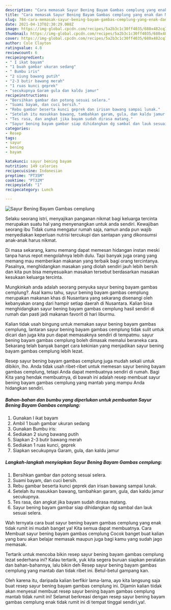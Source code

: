 ```yaml
---
description: "Cara memasak Sayur Bening Bayam Gambas cemplung yang enak dan Mudah Dibuat"
title: "Cara memasak Sayur Bening Bayam Gambas cemplung yang enak dan Mudah Dibuat"
slug: 784-cara-memasak-sayur-bening-bayam-gambas-cemplung-yang-enak-dan-mudah-dibuat
date: 2021-04-13T02:30:29.008Z
image: https://img-global.cpcdn.com/recipes/5a2b3c1c30ff4035/680x482cq70/sayur-bening-bayam-gambas-cemplung-foto-resep-utama.jpg
thumbnail: https://img-global.cpcdn.com/recipes/5a2b3c1c30ff4035/680x482cq70/sayur-bening-bayam-gambas-cemplung-foto-resep-utama.jpg
cover: https://img-global.cpcdn.com/recipes/5a2b3c1c30ff4035/680x482cq70/sayur-bening-bayam-gambas-cemplung-foto-resep-utama.jpg
author: Cole Clayton
ratingvalue: 4.8
reviewcount: 6
recipeingredient:
- " I ikat bayam"
- "1 buah gambar ukuran sedang"
- " Bumbu iris"
- "2 siung bawang putih"
- "2-3 butir bawang merah"
- "1 ruas kunci geprek"
- "secukupnya Garam gula dan kaldu jamur"
recipeinstructions:
- "Bersihkan gambar dan potong sesuai selera."
- "Suami bayam, dan cuci bersih."
- "Rebu gambar beserta kunci geprek dan irisan bawang sampai lunak."
- "Setelah itu masukkan bawang, tambahkan garam, gula, dan kaldu jamur secukupnya."
- "Tes rasa, dan angkat jika bayam sudah dirasa matang."
- "Sayur bening bayam gambar siap dihidangkan dg sambal dan lauk sesuai selera."
categories:
- Resep
tags:
- sayur
- bening
- bayam

katakunci: sayur bening bayam 
nutrition: 149 calories
recipecuisine: Indonesian
preptime: "PT35M"
cooktime: "PT32M"
recipeyield: "1"
recipecategory: Lunch

---
```



![Sayur Bening Bayam Gambas cemplung](https://img-global.cpcdn.com/recipes/5a2b3c1c30ff4035/680x482cq70/sayur-bening-bayam-gambas-cemplung-foto-resep-utama.jpg)

Selaku seorang istri, menyajikan panganan nikmat bagi keluarga tercinta merupakan suatu hal yang menyenangkan untuk anda sendiri. Kewajiban seorang ibu Tidak cuma mengatur rumah saja, namun anda pun wajib menyediakan keperluan nutrisi tercukupi dan santapan yang dikonsumsi anak-anak harus nikmat.

Di masa  sekarang, kamu memang dapat memesan hidangan instan meski tanpa harus repot mengolahnya lebih dulu. Tapi banyak juga orang yang memang mau memberikan makanan yang terbaik bagi orang tercintanya. Pasalnya, menghidangkan masakan yang diolah sendiri jauh lebih bersih dan kita pun bisa menyesuaikan masakan tersebut berdasarkan masakan kesukaan keluarga tercinta. 



Mungkinkah anda adalah seorang penyuka sayur bening bayam gambas cemplung?. Asal kamu tahu, sayur bening bayam gambas cemplung merupakan makanan khas di Nusantara yang sekarang disenangi oleh kebanyakan orang dari hampir setiap daerah di Nusantara. Kalian bisa menghidangkan sayur bening bayam gambas cemplung hasil sendiri di rumah dan pasti jadi makanan favorit di hari liburmu.

Kalian tidak usah bingung untuk memakan sayur bening bayam gambas cemplung, lantaran sayur bening bayam gambas cemplung tidak sulit untuk dicari dan juga kita pun dapat memasaknya sendiri di tempatmu. sayur bening bayam gambas cemplung boleh dimasak memalui beraneka cara. Sekarang telah banyak banget cara kekinian yang menjadikan sayur bening bayam gambas cemplung lebih lezat.

Resep sayur bening bayam gambas cemplung juga mudah sekali untuk dibikin, lho. Anda tidak usah ribet-ribet untuk memesan sayur bening bayam gambas cemplung, tetapi Anda dapat membuatnya sendiri di rumah. Bagi Kita yang hendak membuatnya, di bawah ini adalah resep membuat sayur bening bayam gambas cemplung yang mantab yang mampu Anda hidangkan sendiri.

<!--inarticleads1-->

##### Bahan-bahan dan bumbu yang diperlukan untuk pembuatan Sayur Bening Bayam Gambas cemplung:

1. Gunakan  I ikat bayam
1. Ambil 1 buah gambar ukuran sedang
1. Gunakan  Bumbu iris:
1. Sediakan 2 siung bawang putih
1. Siapkan 2-3 butir bawang merah
1. Sediakan 1 ruas kunci, geprek
1. Siapkan secukupnya Garam, gula, dan kaldu jamur




<!--inarticleads2-->

##### Langkah-langkah menyiapkan Sayur Bening Bayam Gambas cemplung:

1. Bersihkan gambar dan potong sesuai selera.
1. Suami bayam, dan cuci bersih.
1. Rebu gambar beserta kunci geprek dan irisan bawang sampai lunak.
1. Setelah itu masukkan bawang, tambahkan garam, gula, dan kaldu jamur secukupnya.
1. Tes rasa, dan angkat jika bayam sudah dirasa matang.
1. Sayur bening bayam gambar siap dihidangkan dg sambal dan lauk sesuai selera.




Wah ternyata cara buat sayur bening bayam gambas cemplung yang enak tidak rumit ini mudah banget ya! Kita semua dapat membuatnya. Cara Membuat sayur bening bayam gambas cemplung Cocok banget buat kalian yang baru akan belajar memasak maupun juga bagi kamu yang sudah jago memasak.

Tertarik untuk mencoba bikin resep sayur bening bayam gambas cemplung lezat sederhana ini? Kalau tertarik, yuk kita segera buruan siapkan peralatan dan bahan-bahannya, lalu bikin deh Resep sayur bening bayam gambas cemplung yang mantab dan tidak ribet ini. Betul-betul gampang kan. 

Oleh karena itu, daripada kalian berfikir lama-lama, ayo kita langsung saja buat resep sayur bening bayam gambas cemplung ini. Dijamin kalian tiidak akan menyesal membuat resep sayur bening bayam gambas cemplung mantab tidak rumit ini! Selamat berkreasi dengan resep sayur bening bayam gambas cemplung enak tidak rumit ini di tempat tinggal sendiri,ya!.

